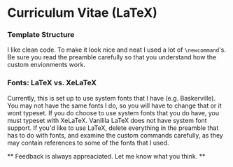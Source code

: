 Curriculum Vitae (LaTeX)
===============

### Template Structure
I like clean code. To make it look nice and neat I used a lot of `\newcommand`'s. Be sure you read the preamble carefully so that you understand how the custom envionments work. 

### Fonts: LaTeX vs. XeLaTeX
Currently, this is set up to use system fonts that I have (e.g. Baskerville). You may not have the same fonts I do, so you will have to change that or it wont typeset. If you do choose to use system fonts that you do have, you must typeset with XeLaTeX. Vanilila LaTeX does not have system font support. If you'd like to use LaTeX, delete everything in the preamble that has to do with fonts, and examine the custom commands carefully, as they may contain references to some of the fonts that I used.

** Feedback is always appreaciated. Let me know what you think. ** 

